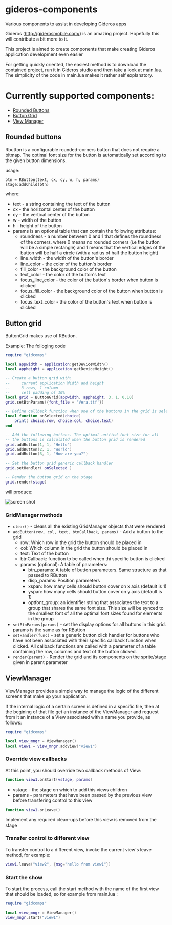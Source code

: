 # gideros-components
Various components to assist in developing Gideros apps

Gideros (http://giderosmobile.com/) is an amazing project. Hopefully this will contribute a bit more to it.

This project is aimed to create components that make creating Gideros application development even easier

For getting quickly oriented, the easiest method is to download the contained project, run it in Gideros studio and then take a look at main.lua. The simplicity of the code in main.lua makes it rather self explanatory.

# Currently supported components:
* [Rounded Buttons](#rounded_buttons)
* [Button Grid](#button_grid)
* [View Manager](#view_manager)

## <a name="rounded_buttons"></a> Rounded buttons
Rbutton is a configurable rounded-corners button that does not require a bitmap. The optimal font size for the button is automatically set according to the given button dimensions. 

usage:
```
btn = RButton(text, cx, cy, w, h, params)
stage:addChild(btn)
```
where:
* text - a string containing the text of the button
* cx - the horizontal center of the button
* cy - the vertical center of the button
* w - width of the button
* h - height of the button
* params is an optional table that can contain the following attributes:
  + roundness - a number between 0 and 1 that defines the roundness of the corners. where 0 means no rounded corners (i.e the button will be a simple rectangle) and 1 means that the vertical edges of the button will be half a circle (with a radius of half the button height)
  + line_width - the width of the button's border
  + line_color - the color of the button's border
  + fill_color - the background color of the button
  + text_color - the color of the button's text
  + focus_line_color - the color of the button's border when button is clicked
  + focus_fill_color - the background color of the button when button is clicked
  + focus_text_color - the color of the button's text when button is clicked


## <a name="button_grid"></a>Button grid
ButtonGrid makes use of RButton.

Example: The folloging code

```lua
require "gidcomps"

local appwidth = application:getDeviceWidth()
local appheight = application:getDeviceHeight()

-- Create a button grid with:
--     current application Width and height
--     3 rows, 1 column
--     cell padding of 10%
local grid = ButtonGrid(appwidth, appheight, 3, 1, 0.10)
grid.setBtnParams({font_file = 'Vera.ttf'})

-- Define callback function when one of the buttons in the grid is selected
local function onSelected(choice)
    print( choice.row, choice.col, choice.text)
end

-- Add the following buttons. The optimal unified font size for all 
-- the buttons is calculated when the button grid is rendered
grid.addButton(1, 1, "Hello")
grid.addButton(2, 1, "World")
grid.addButton(3, 1, "How are you?")

-- Set the button grid generic callback handler
grid.setHandler( onSelected )

-- Render the button grid on the stage
grid.render(stage)
```
will produce:

![screen shot](https://nocurve.com/content/video.gif "Example")


### GridManager methods ###

* ```clear()``` - clears all the existing GridManager objects that were rendered
* ```addButton(row, col, text, btnCallback, params)``` - Add a button to the grid
  + row: Which row in the grid the button should be placed in
  + col: Which column in the grid the button should be placed in
  + text: Text of the button
  + btnCallback: function to be called when thi specific button is clicked
  + params (optional): A table of parameters:
    * btn_params: A table of button parameters. Same structure as that passed to RButton
    * disp_params: Position parameters
    * xspan: how many cells should button cover on x axis (default is 1)
    * yspan: how many cells should button cover on y axis (default is 1)
    * optfont_group: an identifier string that associates the text to a group that shares the same font size. This size will be synced to the smallest font of all the optimal font sizes found for elements in the group
* ```setBtnParams(params)``` - set the display options for all buttons in this grid. params is the same as for RButton
* ```setHandler(func)``` - set a generic button click handler for buttons who have not been associated with their specific callback function when clicked. All callback functions are called with a parameter of a table containing the row, columns and text of the button clicked.
* ```render(parent)``` - Render the grid and its components on the sprite/stage given in parent parameter

## <a name="view_manager"></a>ViewManager

ViewManager provides a simple way to manage the logic of the different screens that make up your application.

If the internal logic of a certain screen is defined in a specific file, then at the begining of that file get an instance of the ViewManager and request from it an instance of a View associated with a name you provide, as follows:

```lua
require "gidcomps"

local view_mngr = ViewManager()
local view1 = view_mngr.addView("view1")
```

### Override view callbacks
At this point, you should override two callback methods of View:

```lua
function view1.onStart(vstage, params)
```
* vstage - the stage on which to add this views children
* params - parameters that have been passed by the previous view before transfering control to this view

```lua
function view1.onLeave()
```
Implement any required clean-ups before this view is removed from the stage

### Transfer control to different view
To transfer control to a different view, invoke the current view's leave method, for example:

```lua
view1.leave("view2", {msg="hello from view1"})
```

### Start the show
To start the process, call the start method with the name of the first view that should be loaded, so for example from main.lua :

```lua
require "gidcomps"

local view_mngr = ViewManager()
view_mngr.start("view1")
```
